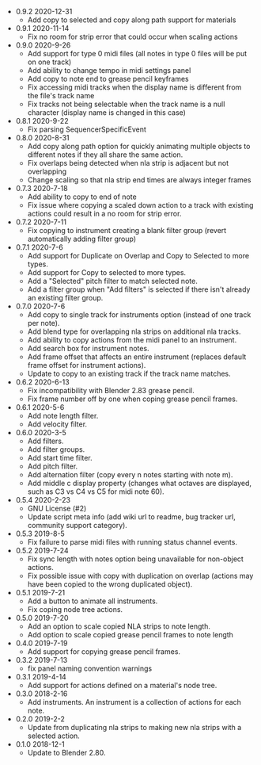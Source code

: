 - 0.9.2 2020-12-31
  * Add copy to selected and copy along path support for materials
- 0.9.1 2020-11-14
  * Fix no room for strip error that could occur when scaling actions  
- 0.9.0 2020-9-26
  * Add support for type 0 midi files (all notes in type 0 files will be put on one track)
  * Add ability to change tempo in midi settings panel
  * Add copy to note end to grease pencil keyframes
  * Fix accessing midi tracks when the display name is different from the file's track name
  * Fix tracks not being selectable when the track name is a null character (display name is changed in this case) 
- 0.8.1 2020-9-22
  * Fix parsing SequencerSpecificEvent
- 0.8.0 2020-8-31
  * Add copy along path option for quickly animating multiple objects to different notes if they all share the same action.
  * Fix overlaps being detected when nla strip is adjacent but not overlapping
  * Change scaling so that nla strip end times are always integer frames
- 0.7.3 2020-7-18
  * Add ability to copy to end of note
  * Fix issue where copying a scaled down action to a track with existing actions could result in a no room for strip error.                                                                                              
- 0.7.2 2020-7-11
  * Fix copying to instrument creating a blank filter group (revert automatically adding filter group)
- 0.7.1 2020-7-6
  * Add support for Duplicate on Overlap and Copy to Selected to more types.
  * Add support for Copy to selected to more types.
  * Add a "Selected" pitch filter to match selected note.
  * Add a filter group when "Add filters" is selected if there isn't already an existing filter group.
- 0.7.0 2020-7-6
  * Add copy to single track for instruments option (instead of one track per note).
  * Add blend type for overlapping nla strips on additional nla tracks. 
  * Add ability to copy actions from the midi panel to an instrument.
  * Add search box for instrument notes.
  * Add frame offset that affects an entire instrument (replaces default frame offset for instrument actions).
  * Update to copy to an existing track if the track name matches.
- 0.6.2 2020-6-13
  * Fix incompatibility with Blender 2.83 grease pencil. 
  * Fix frame number off by one when coping grease pencil frames.
- 0.6.1 2020-5-6
  * Add note length filter.
  * Add velocity filter.
- 0.6.0 2020-3-5
  * Add filters.
  * Add filter groups.
  * Add start time filter.
  * Add pitch filter.
  * Add alternation filter (copy every n notes starting with note m).
  * Add middle c display property (changes what octaves are displayed, such as C3 vs C4 vs C5 for midi note 60).
- 0.5.4 2020-2-23
  * GNU License (#2)
  * Update script meta info (add wiki url to readme, bug tracker url, community support category).
- 0.5.3 2019-8-5
  * Fix failure to parse midi files with running status channel events.
- 0.5.2 2019-7-24
  * Fix sync length with notes option being unavailable for non-object actions.
  * Fix possible issue with copy with duplication on overlap (actions may have been copied to the wrong duplicated object).
- 0.5.1 2019-7-21
  * Add a button to animate all instruments.
  * Fix coping node tree actions.
- 0.5.0 2019-7-20
  * Add an option to scale copied NLA strips to note length.
  * Add option to scale copied grease pencil frames to note length
- 0.4.0 2019-7-19
  * Add support for copying grease pencil frames.
- 0.3.2 2019-7-13
  * fix panel naming convention warnings
- 0.3.1 2019-4-14
  * Add support for actions defined on a material's node tree.
- 0.3.0 2018-2-16
  * Add instruments. An instrument is a collection of actions for each note.
- 0.2.0 2019-2-2
  * Update from duplicating nla strips to making new nla strips with a selected action.  
- 0.1.0 2018-12-1  
  * Update to Blender 2.80.

